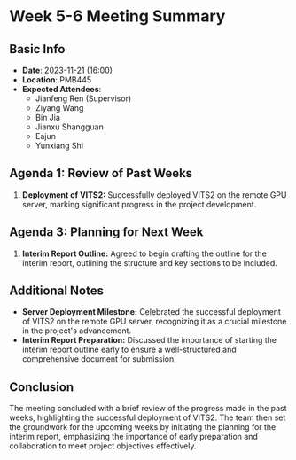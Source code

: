 # Week 5-6 Meeting Summary

## Basic Info
- **Date**: 2023-11-21 (16:00)
- **Location**: PMB445
- **Expected Attendees**:
  - Jianfeng Ren (Supervisor)
  - Ziyang Wang
  - Bin Jia
  - Jianxu Shangguan
  - Eajun
  - Yunxiang Shi

## Agenda 1: Review of Past Weeks
1. **Deployment of VITS2:** Successfully deployed VITS2 on the remote GPU server, marking significant progress in the project development.

## Agenda 3: Planning for Next Week
1. **Interim Report Outline:** Agreed to begin drafting the outline for the interim report, outlining the structure and key sections to be included.

## Additional Notes
- **Server Deployment Milestone:** Celebrated the successful deployment of VITS2 on the remote GPU server, recognizing it as a crucial milestone in the project's advancement.
- **Interim Report Preparation:** Discussed the importance of starting the interim report outline early to ensure a well-structured and comprehensive document for submission.

## Conclusion
The meeting concluded with a brief review of the progress made in the past weeks, highlighting the successful deployment of VITS2. The team then set the groundwork for the upcoming weeks by initiating the planning for the interim report, emphasizing the importance of early preparation and collaboration to meet project objectives effectively.
